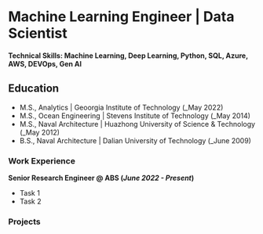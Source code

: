 # Machine Learning Engineer | Data Scientist

#### Technical Skills: Machine Learning, Deep Learning, Python, SQL, Azure, AWS, DEVOps, Gen AI

## Education
- M.S., Analytics | Geoorgia Institute of Technology (_May 2022)
- M.S., Ocean Engineering | Stevens Institute of Technology (_May 2014)
- M.S., Naval Architecture | Huazhong University of Science & Technology (_May 2012)
- B.S., Naval Architecture | Dalian University of Technology (_June 2009)

### Work Experience
**Senior Research Engineer @ ABS (_June 2022 - Present_)**
- Task 1
- Task 2

### Projects
